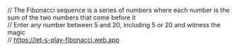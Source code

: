 // The Fibonacci sequence is a series of numbers where each number is the sum of the two numbers that come before it <br>
// Enter any number between 5 and 20, including 5 or 20 and witness the magic <br>
// https://let-s-play-fibonacci.web.app
